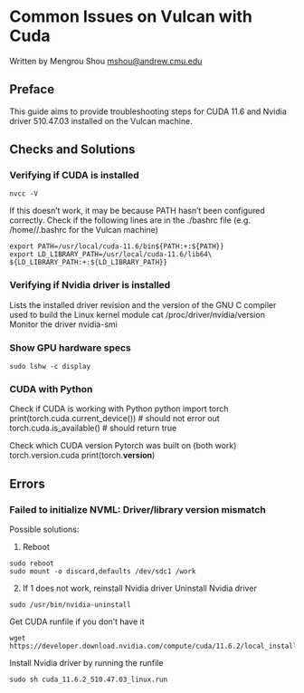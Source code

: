 # Common Issues on Vulcan with Cuda
Written by Mengrou Shou <mshou@andrew.cmu.edu>

## Preface
This guide aims to provide troubleshooting steps for CUDA 11.6 and Nvidia driver 510.47.03 installed on the Vulcan machine.

## Checks and Solutions
### Verifying if CUDA is installed
```
nvcc -V
```

If this doesn’t work, it may be because PATH hasn’t been configured correctly. Check if the following lines are in the ./bashrc file (e.g. /home/<account name>/.bashrc for the Vulcan machine)
```
export PATH=/usr/local/cuda-11.6/bin${PATH:+:${PATH}}
export LD_LIBRARY_PATH=/usr/local/cuda-11.6/lib64\ ${LD_LIBRARY_PATH:+:${LD_LIBRARY_PATH}}
```

### Verifying if Nvidia driver is installed
Lists the installed driver revision and the version of the GNU C compiler used to build the Linux kernel module
cat /proc/driver/nvidia/version
Monitor the driver
nvidia-smi

### Show GPU hardware specs
```
sudo lshw -c display
```

### CUDA with Python
Check if CUDA is working with Python
python
import torch
print(torch.cuda.current_device()) # should not error out
torch.cuda.is_available() # should return true

Check which CUDA version Pytorch was built on (both work)
torch.version.cuda
print(torch.__version__)

## Errors
### Failed to initialize NVML: Driver/library version mismatch
Possible solutions:
1) Reboot
```
sudo reboot
sudo mount -o discard,defaults /dev/sdc1 /work
```
2) If 1 does not work, reinstall Nvidia driver
Uninstall Nvidia driver
```
sudo /usr/bin/nvidia-uninstall
```
Get CUDA runfile if you don’t have it
```
wget https://developer.download.nvidia.com/compute/cuda/11.6.2/local_installers/cuda_11.6.2_510.47.03_linux.run
```
Install Nvidia driver by running the runfile
```
sudo sh cuda_11.6.2_510.47.03_linux.run
```

